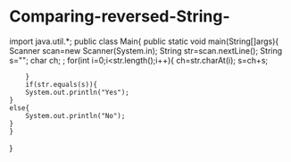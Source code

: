 # Comparing-reversed-String-
import java.util.*;
public class Main{
    public static void main(String[]args){
        Scanner scan=new Scanner(System.in);
        String str=scan.nextLine();
        String s="";
        char ch;
        ;
        for(int i=0;i<str.length();i++){
            ch=str.charAt(i);
            s=ch+s;
            
        }
        if(str.equals(s)){
        System.out.println("Yes");
    }
    else{
        System.out.println("No");
    }
    }
}
